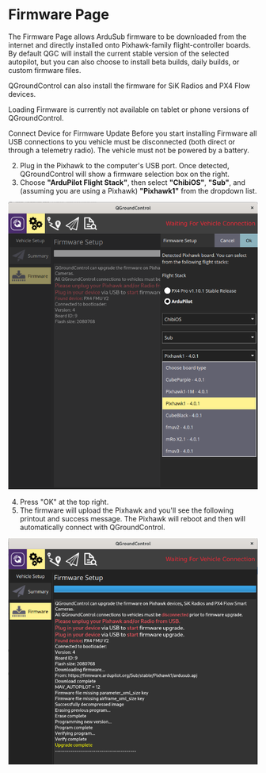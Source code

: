 # Firmware Page

The Firmware Page allows ArduSub firmware to be downloaded from the internet and directly installed onto Pixhawk-family flight-controller boards. By default QGC will install the current stable version of the selected autopilot, but you can also choose to install beta builds, daily builds, or custom firmware files.

QGroundControl can also install the firmware for SiK Radios and PX4 Flow devices.

Loading Firmware is currently not available on tablet or phone versions of QGroundControl.

Connect Device for Firmware Update
Before you start installing Firmware all USB connections to you vehicle must be disconnected (both direct or through a telemetry radio). The vehicle must not be powered by a battery.

2. Plug in the Pixhawk to the computer's USB port. Once detected, QGroundControl will show a firmware selection box on the right. 
3. Choose **"ArduPilot Flight Stack"**, then select **"ChibiOS"**, **"Sub"**, and (assuming you are using a Pixhawk) **"Pixhawk1"** from the dropdown list.

<img src="/images/qgc/firmware-2.png" class="img-responsive img-center" />

4. Press "OK" at the top right. 
5. The firmware will upload the Pixhawk and you'll see the following printout and success message. The Pixhawk will reboot and then will automatically connect with QGroundControl.

<img src="/images/qgc/firmware-3.png" class="img-responsive img-center" />
